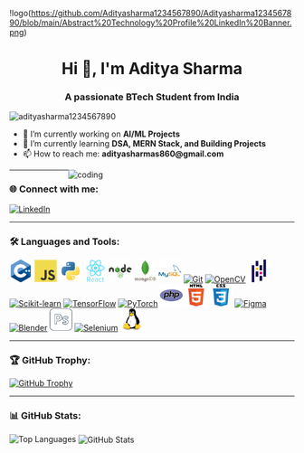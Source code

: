 !logo(https://github.com/Adityasharma1234567890/Adityasharma1234567890/blob/main/Abstract%20Technology%20Profile%20LinkedIn%20Banner.png)

<h1 align="center">Hi 👋, I'm Aditya Sharma</h1>
<h3 align="center">A passionate BTech Student from India</h3>

<p align="left">
  <img src="https://komarev.com/ghpvc/?username=adityasharma1234567890&label=Profile%20views&color=0e75b6&style=flat" alt="adityasharma1234567890" />
</p>

<div align="left">
  <ul>
    <li>🔭 I’m currently working on <strong>AI/ML Projects</strong></li>
    <li>🌱 I’m currently learning <strong>DSA, MERN Stack, and Building Projects</strong></li>
    <li>📫 How to reach me: <strong>adityasharmas860@gmail.com</strong></li>
  </ul>
</div>

<img align="right" alt="coding" width="400" src="https://user-images.githubusercontent.com/55389276/140866485-8fb1c876-9a8f-4d6a-98dc-08c4981eaf70.gif" />

---

### 🌐 Connect with me:
<p align="left">
  <a href="https://www.linkedin.com/in/aditya-sharma132004/" target="_blank">
    <img src="https://raw.githubusercontent.com/rahuldkjain/github-profile-readme-generator/master/src/images/icons/Social/linked-in-alt.svg" alt="LinkedIn" height="30" width="40" />
  </a>
</p>

---

### 🛠️ Languages and Tools:
<p align="left">
  <a href="https://www.w3schools.com/cpp/" target="_blank"><img src="https://raw.githubusercontent.com/devicons/devicon/master/icons/cplusplus/cplusplus-original.svg" alt="C++" width="40" height="40"/></a>
  <a href="https://developer.mozilla.org/en-US/docs/Web/JavaScript" target="_blank"><img src="https://raw.githubusercontent.com/devicons/devicon/master/icons/javascript/javascript-original.svg" alt="JavaScript" width="40" height="40"/></a>
  <a href="https://www.python.org" target="_blank"><img src="https://raw.githubusercontent.com/devicons/devicon/master/icons/python/python-original.svg" alt="Python" width="40" height="40"/></a>
  <a href="https://reactjs.org/" target="_blank"><img src="https://raw.githubusercontent.com/devicons/devicon/master/icons/react/react-original-wordmark.svg" alt="React" width="40" height="40"/></a>
  <a href="https://nodejs.org" target="_blank"><img src="https://raw.githubusercontent.com/devicons/devicon/master/icons/nodejs/nodejs-original-wordmark.svg" alt="Node.js" width="40" height="40"/></a>
  <a href="https://www.mongodb.com/" target="_blank"><img src="https://raw.githubusercontent.com/devicons/devicon/master/icons/mongodb/mongodb-original-wordmark.svg" alt="MongoDB" width="40" height="40"/></a>
  <a href="https://www.mysql.com/" target="_blank"><img src="https://raw.githubusercontent.com/devicons/devicon/master/icons/mysql/mysql-original-wordmark.svg" alt="MySQL" width="40" height="40"/></a>
  <a href="https://git-scm.com/" target="_blank"><img src="https://www.vectorlogo.zone/logos/git-scm/git-scm-icon.svg" alt="Git" width="40" height="40"/></a>
  <a href="https://opencv.org/" target="_blank"><img src="https://www.vectorlogo.zone/logos/opencv/opencv-icon.svg" alt="OpenCV" width="40" height="40"/></a>
  <a href="https://pandas.pydata.org/" target="_blank"><img src="https://raw.githubusercontent.com/devicons/devicon/2ae2a900d2f041da66e950e4d48052658d850630/icons/pandas/pandas-original.svg" alt="Pandas" width="40" height="40"/></a>
  <a href="https://scikit-learn.org/" target="_blank"><img src="https://upload.wikimedia.org/wikipedia/commons/0/05/Scikit_learn_logo_small.svg" alt="Scikit-learn" width="40" height="40"/></a>
  <a href="https://www.tensorflow.org" target="_blank"><img src="https://www.vectorlogo.zone/logos/tensorflow/tensorflow-icon.svg" alt="TensorFlow" width="40" height="40"/></a>
  <a href="https://pytorch.org/" target="_blank"><img src="https://www.vectorlogo.zone/logos/pytorch/pytorch-icon.svg" alt="PyTorch" width="40" height="40"/></a>
  <a href="https://www.php.net" target="_blank"><img src="https://raw.githubusercontent.com/devicons/devicon/master/icons/php/php-original.svg" alt="PHP" width="40" height="40"/></a>
  <a href="https://www.w3.org/html/" target="_blank"><img src="https://raw.githubusercontent.com/devicons/devicon/master/icons/html5/html5-original-wordmark.svg" alt="HTML" width="40" height="40"/></a>
  <a href="https://www.w3schools.com/css/" target="_blank"><img src="https://raw.githubusercontent.com/devicons/devicon/master/icons/css3/css3-original-wordmark.svg" alt="CSS" width="40" height="40"/></a>
  <a href="https://www.figma.com/" target="_blank"><img src="https://www.vectorlogo.zone/logos/figma/figma-icon.svg" alt="Figma" width="40" height="40"/></a>
  <a href="https://www.blender.org/" target="_blank"><img src="https://download.blender.org/branding/community/blender_community_badge_white.svg" alt="Blender" width="40" height="40"/></a>
  <a href="https://www.photoshop.com/en" target="_blank"><img src="https://raw.githubusercontent.com/devicons/devicon/master/icons/photoshop/photoshop-line.svg" alt="Photoshop" width="40" height="40"/></a>
  <a href="https://www.selenium.dev" target="_blank"><img src="https://raw.githubusercontent.com/detain/svg-logos/780f25886640cef088af994181646db2f6b1a3f8/svg/selenium-logo.svg" alt="Selenium" width="40" height="40"/></a>
  <a href="https://www.linux.org/" target="_blank"><img src="https://raw.githubusercontent.com/devicons/devicon/master/icons/linux/linux-original.svg" alt="Linux" width="40" height="40"/></a>
</p>

---

### 🏆 GitHub Trophy:
<p align="left">
  <a href="https://github.com/ryo-ma/github-profile-trophy">
    <img src="https://github-profile-trophy.vercel.app/?username=adityasharma1234567890" alt="GitHub Trophy" />
  </a>
</p>

---

### 📊 GitHub Stats:
<p>
  <img align="left" src="https://github-readme-stats.vercel.app/api/top-langs?username=adityasharma1234567890&show_icons=true&locale=en&layout=compact" alt="Top Languages" />
</p>

<p>&nbsp;<img align="center" src="https://github-readme-stats.vercel.app/api?username=adityasharma1234567890&show_icons=true&locale=en" alt="GitHub Stats" /></p>
